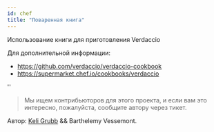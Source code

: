 ```yaml
---
id: chef
title: "Поваренная книга"
---
```


Использование книги для приготовления Verdaccio

Для дополнительной информации:

* <https://github.com/verdaccio/verdaccio-cookbook>
* <https://supermarket.chef.io/cookbooks/verdaccio>

<div id="codefund">''</div>

> Мы ищем контрибьюторов для этого проекта, и если вам это интересно, пожалуйста, сообщите автору через тикет.

Автор: [Keli Grubb](https://github.com/kgrubb) && Barthelemy Vessemont.